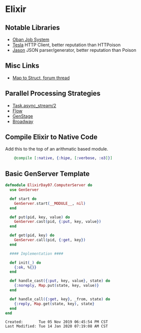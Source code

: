 # Elixir

## Notable Libraries

- [Oban Job System](https://github.com/sorentwo/oban)
- [Tesla](https://github.com/teamon/tesla) HTTP Client, better reputation than HTTPoison
- [Jason](https://github.com/michalmuskala/jason) JSON parser/generator,
  better reputation than Poison

## Misc Links

- [Map to Struct, forum thread](https://elixirforum.com/t/how-to-get-struct-from-map-elixir/4543/29)

## Parallel Processing Strategies

- [Task.async_stream/2](https://hexdocs.pm/elixir/Task.html)
- [Flow](https://hexdocs.pm/flow/Flow.html)
- [GenStage](https://github.com/elixir-lang/gen_stage)
- [Broadway](https://github.com/plataformatec/broadway)

## Compile Elixir to Native Code

Add this to the top of an arithmatic based module.

```elixir
    @compile [:native, {:hipe, [:verbose, :o3]}]
```

## Basic GenServer Template

```elixir
defmodule ElixirDay07.ComputerServer do
  use GenServer

  def start do
    GenServer.start(__MODULE__, nil)
  end

  def put(pid, key, value) do
    GenServer.cast(pid, {:put, key, value})
  end

  def get(pid, key) do
    GenServer.call(pid, {:get, key})
  end

  #### Implementation ####

  def init(_) do
    {:ok, %{}}
  end

  def handle_cast({:put, key, value}, state) do
    {:noreply, Map.put(state, key, value)}
  end

  def handle_call({:get, key}, _from, state) do
    {:reply, Map.get(state, key), state}
  end
end
```

```
Created:       Tue 05 Nov 2019 06:45:54 PM CST
Last Modified: Tue 14 Jan 2020 07:19:08 AM CST
```
